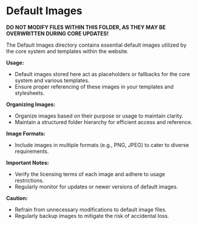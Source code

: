 # Default Images

**DO NOT MODIFY FILES WITHIN THIS FOLDER, AS THEY MAY BE OVERWRITTEN DURING CORE UPDATES!**

The Default Images directory contains essential default images utilized by the core system and templates within the website.

**Usage:**
- Default images stored here act as placeholders or fallbacks for the core system and various templates.
- Ensure proper referencing of these images in your templates and stylesheets.

**Organizing Images:**
- Organize images based on their purpose or usage to maintain clarity.
- Maintain a structured folder hierarchy for efficient access and reference.

**Image Formats:**
- Include images in multiple formats (e.g., PNG, JPEG) to cater to diverse requirements.

**Important Notes:**
- Verify the licensing terms of each image and adhere to usage restrictions.
- Regularly monitor for updates or newer versions of default images.

**Caution:**
- Refrain from unnecessary modifications to default image files.
- Regularly backup images to mitigate the risk of accidental loss.
